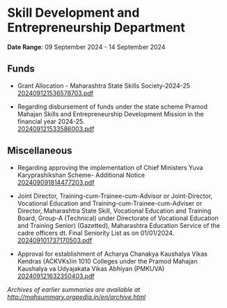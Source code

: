 # Skill Development and Entrepreneurship Department

**Date Range**: 09 September 2024 - 14 September 2024


## Funds
- Grant Allocation - Maharashtra State Skills Society-2024-25\
  [202409121536578703.pdf](https://gr.maharashtra.gov.in/Site/Upload/Government%20Resolutions/English/202409121536578703.pdf)

- Regarding disbursement of funds under the state scheme Pramod Mahajan Skills and Entrepreneurship Development Mission in the financial year 2024-25.\
  [202409121533586003.pdf](https://gr.maharashtra.gov.in/Site/Upload/Government%20Resolutions/English/202409121533586003.pdf)

## Miscellaneous
- Regarding approving the implementation of Chief Ministers Yuva Karyprashikshan Scheme- Additional Notice\
  [202409091814477203.pdf](https://gr.maharashtra.gov.in/Site/Upload/Government%20Resolutions/English/202409091814477203.pdf)

- Joint Director, Training-cum-Trainee-cum-Advisor or Joint-Director, Vocational Education and Training-cum-Trainee-cum-Adviser or Director, Maharashtra State Skill, Vocational Education and Training Board, Group-A (Technical) under Directorate of Vocational Education and Training Senior) (Gazetted), Maharashtra Education Service of the cadre officers dt. Final Seniority List as on 01/01/2024.\
  [202409101737170503.pdf](https://gr.maharashtra.gov.in/Site/Upload/Government%20Resolutions/English/202409101737170503.pdf)

- Approval for establishment of Acharya Chanakya Kaushalya Vikas Kendras (ACKVKs)in 1010 Colleges under the Pramod Mahajan Kaushalya va Udyajakata Vikas Abhiyan (PMKUVA)\
  [202409121632350403.pdf](https://gr.maharashtra.gov.in/Site/Upload/Government%20Resolutions/English/202409121632350403....pdf)


*Archives of earlier summaries are available at http://mahsummary.orgpedia.in/en/archive.html*